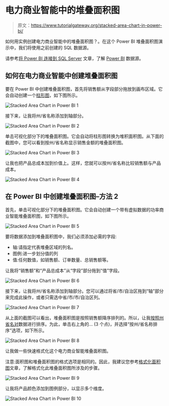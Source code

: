 # 电力商业智能中的堆叠面积图

> 原文：<https://www.tutorialgateway.org/stacked-area-chart-in-power-bi/>

如何用实例创建电力商业智能中的堆叠面积图？。在这个 Power BI 堆叠面积图演示中，我们将使用之前创建的 SQL 数据源。

请参考[将 Power BI 连接到 SQL Server](https://www.tutorialgateway.org/connect-power-bi-to-sql-server/) 文章，了解 [Power BI](https://www.tutorialgateway.org/power-bi-tutorial/) 数据源。

## 如何在电力商业智能中创建堆叠面积图

要在 Power BI 中创建堆叠面积图，首先将销售额从字段部分拖放到画布区域。它会自动创建一个[柱形图](https://www.tutorialgateway.org/column-chart-in-power-bi/)，如下图所示。

![Stacked Area Chart in Power BI 1](img/f466c061a31b8db58f330824553bd5d1.png)

接下来，让我将州/省名称添加到轴部分。

![Stacked Area Chart in Power BI 2](img/3bfbe7ab5af3b3e3e89bb484e0478b5b.png)

单击可视化部分下的堆叠面积图。它会自动将柱形图转换为堆积面积图。从下面的截图中，您可以看到按州/省名称显示销售金额的堆叠面积图。

![Stacked Area Chart in Power BI 3](img/d39015c97c6cfe52112a8d8f510669da.png)

让我也把产品总成本加到价值上。这样，您就可以按州/省名称比较销售额与产品成本。

![Stacked Area Chart in Power BI 4](img/efb3a82a1460eb93c82b4c7db3496f72.png)

## 在 Power BI 中创建堆叠面积图–方法 2

首先，单击可视化部分下的堆叠面积图。它会自动创建一个带有虚拟数据的功率商业智能堆叠面积图，如下图所示。

![Stacked Area Chart in Power BI 5](img/6c6be7294967ebc0dc8a03d8f13c66ed.png)

要将数据添加到堆叠面积图中，我们必须添加必需的字段:

*   轴:请指定代表堆叠区域的列名。
*   图例:进一步划分值的列
*   值:任何数值，如销售额、订单数量、总销售额等。

让我将“销售额”和“产品总成本”从“字段”部分拖到“值”字段。

![Stacked Area Chart in Power BI 6](img/cb081473a7b11fe8ce44e4c1aa401a91.png)

接下来，让我将州/省名称添加到轴部分。您可以通过将省/市/自治区拖到“轴”部分来完成此操作，或者只需选中省/市/市/自治区列。

![Stacked Area Chart in Power BI 7](img/570780308069463a9fd955ee29b23111.png)

从上面的截图可以看出，堆叠面积图是按照销售额降序排列的。所以，让我[按照州省名对](https://www.tutorialgateway.org/how-to-sort-a-chart-in-power-bi/)数据进行排序。为此，单击右上角的… (3 个点)，并选择“按州/省名称排序”选项，如下所示。

![Stacked Area Chart in Power BI 8](img/818505091a254c84c50c202698dc56c5.png)

让我做一些快速格式化这个电力商业智能堆叠面积图。

注意:面积图和堆叠面积图的格式选项是相同的。因此，我建议您参考[格式化面积图](https://www.tutorialgateway.org/format-power-bi-area-chart/)文章，了解格式化此堆叠面积图所涉及的步骤。

![Stacked Area Chart in Power BI 9](img/0e90eb4615ff97d687c783aa34e65786.png)

让我将产品颜色添加到图例部分，以显示多个维度。

![Stacked Area Chart in Power BI 10](img/b260dd6d0ab2ddbcc41a4880c65e8e1e.png)